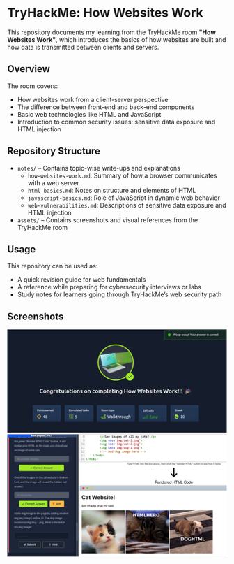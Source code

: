 # TryHackMe: How Websites Work

This repository documents my learning from the TryHackMe room **"How Websites Work"**, which introduces the basics of how websites are built and how data is transmitted between clients and servers.

## Overview

The room covers:
- How websites work from a client-server perspective
- The difference between front-end and back-end components
- Basic web technologies like HTML and JavaScript
- Introduction to common security issues: sensitive data exposure and HTML injection

## Repository Structure

- `notes/` – Contains topic-wise write-ups and explanations
  - `how-websites-work.md`: Summary of how a browser communicates with a web server
  - `html-basics.md`: Notes on structure and elements of HTML
  - `javascript-basics.md`: Role of JavaScript in dynamic web behavior
  - `web-vulnerabilities.md`: Descriptions of sensitive data exposure and HTML injection
- `assets/` – Contains screenshots and visual references from the TryHackMe room

## Usage

This repository can be used as:
- A quick revision guide for web fundamentals
- A reference while preparing for cybersecurity interviews or labs
- Study notes for learners going through TryHackMe’s web security path

## Screenshots
![Room Completed](https://github.com/MayankQuery/tryhackme-writeups/blob/main/how-websites-work/images/how-websites-work-completion.png)
![Room Practice](https://github.com/MayankQuery/tryhackme-writeups/blob/main/how-websites-work/images/how-websites-work-practice.png)

